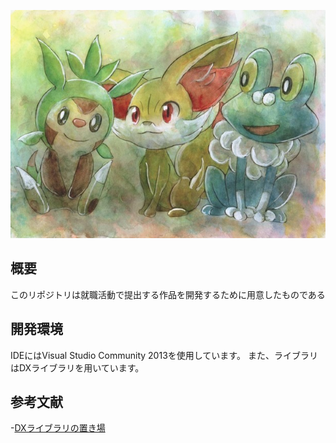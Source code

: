 ![](./xy_gosanke.jpg)

## 概要
このリポジトリは就職活動で提出する作品を開発するために用意したものである

## 開発環境
IDEにはVisual Studio Community 2013を使用しています。
また、ライブラリはDXライブラリを用いています。

## 参考文献
-[DXライブラリの置き場](http://dxlib.o.oo7.jp/)